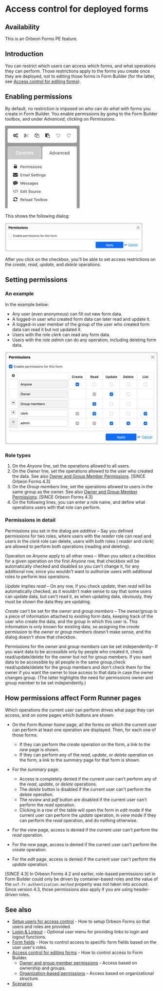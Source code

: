 # Access control for deployed forms

## Availability

This is an Orbeon Forms PE feature.

## Introduction

You can restrict which users can access which forms, and what operations they can perform. Those restrictions apply to the forms you create once they are deployed, not to editing those forms in Form Builder (for the latter, see [Access control for editing forms](editing-forms.md)).

## Enabling permissions

By default, no restriction is imposed on _who_ can do _what_ with forms you create in Form Builder. You enable permissions by going to the Form Builder toolbox, and under _Advanced_, clicking on _Permissions_.

<img src="../../form-builder/images/advanced-menu.png" width="245">

This shows the following dialog:

<img src="../../form-builder/images/permissions-enable.png" width="452">

After you click on the checkbox, you'll be able to set access restrictions on the _create_, _read, update_, and _delete_ operations.

## Setting permissions

### An example

In the example below:

- Any user (even anonymous) can fill out new form data.
- A logged-in user who created form data can later read and update it.
- A logged-in user member of the group of the user who created form data can read it but not updated it.
- Users with the role _clerk_ can read any form data.
- Users with the role _admin_ can do any operation, including deleting form data.

<img alt="The Permissions dialog" src="../../form-builder/images/permissions-dialog.png" width="502">

### Role types

1. On the _Anyone_ line, set the operations allowed to all users.
2. On the _Owner_ line, set the operations allowed to the user who created the data. See also [Owner and Group Member Permissions](../../form-runner/access-control/owner-group.md). [SINCE Orbeon Forms 4.3]
3. On the _Group members_ line, set the operations allowed to users in the same group as the owner. See also [Owner and Group Member Permissions](../../form-runner/access-control/owner-group.md). [SINCE Orbeon Forms 4.3]
4. On the following lines, you can enter a role name, and define what operations users with that role can perform.

### Permissions in detail

Permissions you set in the dialog are _additive_ – Say you defined permissions for two roles, where users with the _reader_ role can read and users in the _clerk_ role can delete, users with both roles ( _reader_ and _clerk_) are allowed to perform both operations (reading and deleting).

Operation on _Anyone_ apply to all other rows – When you select a checkbox for a given operation on the first _Anyone_ row, that checkbox will be automatically checked and disabled so you can't change it, for any additional row, since you wouldn't want to authorize users with additional roles to perform less operations.

_Update_ implies _read_ – On any row, if you check _update_, then _read_ will be automatically checked, as it wouldn't make sense to say that some users can update data, but can't read it, as when updating data, obviously, they must be shown the data they are updating.

_Create_ can't be set for the _owner_ and _group members_ – The owner/group is a piece of information attached to existing form data, keeping track of the user who create the data, and the group in which this user is. This information is only known for existing data, so assigning the _create_ permission to the _owner_ or _group members_ doesn't make sense, and the dialog doesn't show that checkbox.

Permissions for the _owner_ and _group members_ can be set independently– If you want data to be accessible only by people who created it, check read/update/delete for the owner but not for group members. If you want data to be accessible by all people in the same group,check read/update/delete for the group members and don't check them for the owner if you want the owner to lose access to that data in case the owner changes group. (The latter highlights the need for permissions owner and group member to be set independently.)

## How permissions affect Form Runner pages

Which operations the current user can perform drives what page they can access, and on some pages which buttons are shown:

* On the Form Runner _home_ page, all the forms on which the current user can perform at least one operation are displayed. Then, for each one of those forms:

    * If they can perform the _create_ operation on the form, a link to the _new_ page is shown.
    * If they can perform any of the _read_, _update_, or _delete_ operation on the form, a link to the _summary_ page for that form is shown.
* For the _summary_ page:
    * Access is completely denied if the current user can't perform any of the _read_, _update_, or _delete_ operations.
    * The _delete_ button is disabled if the current user can't perform the _delete_ operation.
    * The _review_ and _pdf_ button are disabled if the current user can't perform the _read_ operation.
    * Clicking in a row of the table will open the form in _edit_ mode if the current user can perform the _update_ operation, in _view_ mode if they can perform the _read_ operation, and do nothing otherwise.

* For the _view_ page, access is denied if the current user can't perform the _read_ operation.
* For the _new_ page, access is denied if the current user can't perform the _create_ operation.
* For the _edit_ page, access is denied if the current user can't perform the _update_ operation.

[SINCE 4.3] In Orbeon Forms 4.2 and earlier, role-based permissions set in Form Builder could only be driven by container-based roles and the value of the `oxf.fr.authentication.method` property was not taken into account. Since version 4.3, those permissions also apply if you are using header-driven roles.

## See also

- [Setup users for access control](users.md) - How to setup Orbeon Forms so that users and roles are provided.
- [Login & Logout](login-logout.md) - Optional user menu for providing links to login and logout functions.
- [Form fields](form-fields.md) - How to control access to specific form fields based on the user user's roles.
- [Access control for editing forms](editing-forms.md) - How to control access to Form Builder.
    - [Owner and group member permissions](owner-group.md) - Access based on ownership and groups.
    - [Organization-based permissions](organization.md) – Access based on organizational structure.
- [Scenarios](scenarios.md)
